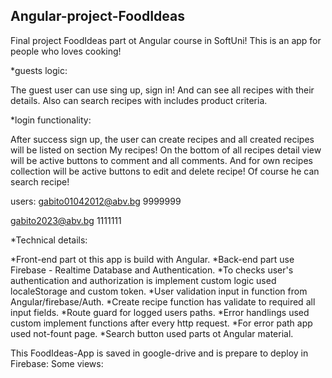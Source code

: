 ## Angular-project-FoodIdeas

Final project FoodIdeas part ot Angular course in SoftUni!
This is an app for people who loves cooking!

*guests logic:

The guest user can use sing up, sign in!
And can see all recipes with their details.
Also can search recipes with includes product criteria.

*login functionality:

After success sign up, the user can create recipes and all created recipes will be listed on section My recipes!
On the bottom of all recipes detail view will be active buttons to comment and all comments.
And for own recipes collection will be active buttons to edit and delete recipe!
Of course he can search recipe!

users:
gabito01042012@abv.bg 
9999999

gabito2023@abv.bg
1111111


*Technical details:

*Front-end part ot this app is build with Angular.
*Back-end part use Firebase - Realtime Database and Authentication.
*To checks user's authentication and authorization is implement custom logic used localeStorage and custom token.
*User validation input in function from Angular/firebase/Auth.
*Create recipe function has validate to required all input fields.
*Route guard for logged users paths.
*Error handlings used custom implement functions after every http request. 
*For error path app used not-fount page.
*Search button used parts ot Angular material.


This FoodIdeas-App is saved in google-drive and is prepare to deploy in Firebase:
Some views:








